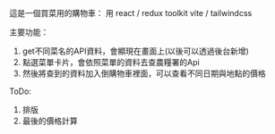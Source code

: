 這是一個買菜用的購物車：
用
react / redux toolkit
vite / tailwindcss

主要功能：
1. get不同菜名的API資料，會顯現在畫面上(以後可以透過後台新增)
2. 點選菜單卡片，會依照菜單的資料去查農糧署的Api
3. 然後將查到的資料加入倒購物車裡面，可以查看不同日期與地點的價格

ToDo:
1. 排版
2. 最後的價格計算
